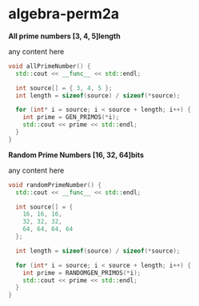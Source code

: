 # algebra-perm2a

**All prime numbers [3, 4, 5]length**

any content here

```c++
void allPrimeNumber() {
  std::cout << __func__ << std::endl;

  int source[] = { 3, 4, 5 };
  int length = sizeof(source) / sizeof(*source);

  for (int* i = source; i < source + length; i++) {
    int prime = GEN_PRIMOS(*i);
    std::cout << prime << std::endl;
  }
}
```

**Random Prime Numbers [16, 32, 64]bits**

any content here

```c++
void randomPrimeNumber() {
  std::cout << __func__ << std::endl;

  int source[] = { 
    16, 16, 16,
    32, 32, 32,
    64, 64, 64, 64
  };

  int length = sizeof(source) / sizeof(*source);

  for (int* i = source; i < source + length; i++) {
    int prime = RANDOMGEN_PRIMOS(*i);
    std::cout << prime << std::endl;
  }
}
```
